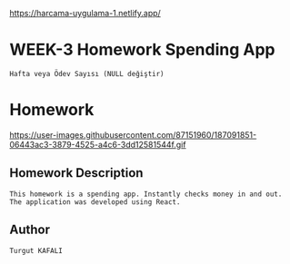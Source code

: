 https://harcama-uygulama-1.netlify.app/

# WEEK-3 Homework Spending App
```Hafta veya Ödev Sayısı (NULL değiştir)```

# Homework 
https://user-images.githubusercontent.com/87151960/187091851-06443ac3-3879-4525-a4c6-3dd12581544f.gif


## Homework Description

```This homework is a spending app. Instantly checks money in and out. The application was developed using React. ```


## Author

```Turgut KAFALI```
